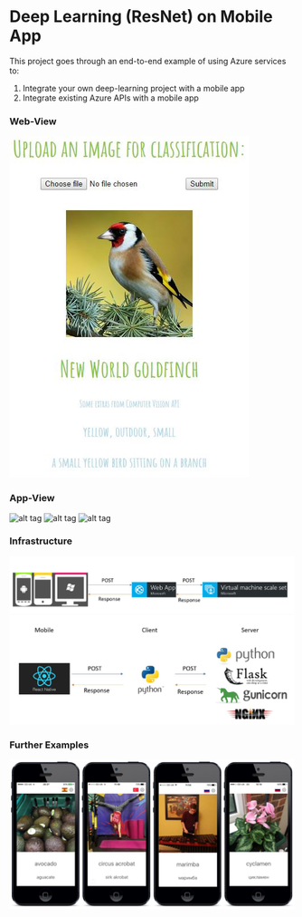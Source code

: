 # Deep Learning (ResNet) on Mobile App

This project goes through an end-to-end example of using Azure services to:

1. Integrate your own deep-learning project with a mobile app
2. Integrate existing Azure APIs with a mobile app

### Web-View

![alt tag](demo/web.jpg)

### App-View

![alt tag](demo/mob1.jpg)
![alt tag](demo/mob2.jpg)
![alt tag](demo/mob3.jpg)

### Infrastructure

![alt tag](demo/main_arch.jpg)
![alt tag](demo/arch.jpg)

### Further Examples

![alt tag](demo/iphones.jpg)


